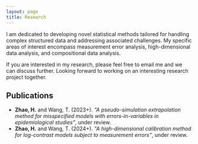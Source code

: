 ```yaml
---
layout: page
title: Research
---
```


I am dedicated to developing novel statistical methods tailored for handling complex structured data and addressing associated challenges. My specific areas of interest encompass measurement error analysis, high-dimensional data analysis, and compositional data analysis. 
  
If you are interested in my research, please feel free to email me and we can discuss further. Looking forward to working on an interesting research project together.

## Publications ##

- **Zhao, H.** and Wang, T. (2023+). _"A pseudo-simulation extrapolation method for misspecified models with errors-in-variables in epidemiological studies"_, under review.
- **Zhao, H.** and Wang, T. (2024+). _"A high-dimensional calibration method for log-contrast models subject to measurement errors"_, under review.

